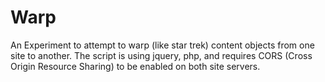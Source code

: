 Warp
================

An Experiment to attempt to warp (like star trek) content objects from one site to another. The script is using jquery, php, and requires CORS (Cross Origin Resource Sharing) to be enabled on both site servers. 

